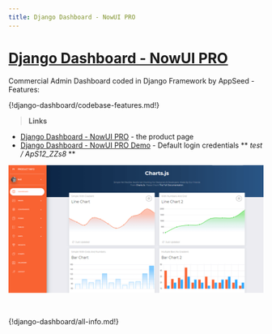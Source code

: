 ```yaml
---
title: Django Dashboard - NowUI PRO
---
```


# [Django Dashboard - NowUI PRO](https://appseed.us/admin-dashboards/django-dashboard-nowui-pro)

Commercial Admin Dashboard coded in Django Framework by AppSeed - Features:

{!django-dashboard/codebase-features.md!}

> **Links**

- [Django Dashboard - NowUI PRO](https://appseed.us/admin-dashboards/django-dashboard-nowui-pro) - the product page
- [Django Dashboard - NowUI PRO Demo](https://django-dashboard-nowui-pro.appseed.us/login/) - Default login credentials ** *test / ApS12_ZZs8* **

![Django Dashboard - NowUI PRO Design, admin dashboard starter coded in Django Framework by AppSeed.](https://raw.githubusercontent.com/app-generator/django-dashboard-nowui-pro/master/media/django-dashboard-nowui-pro-screen.png) 

<br />

{!django-dashboard/all-info.md!}
